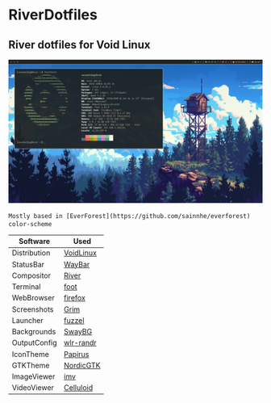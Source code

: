 # RiverDotfiles
## River dotfiles for Void Linux

![very cool image](screenshots/1734388607_grim.png)

```
Mostly based in [EverForest](https://github.com/sainnhe/everforest) color-scheme 
```

| Software | Used |
| -------- | ---- |
| Distribution | [VoidLinux](https://voidlinux.org/) |
| StatusBar | [WayBar](https://github.com/Alexays/Waybar) |
| Compositor | [River](https://codeberg.org/river/river) |
| Terminal | [foot](https://codeberg.org/dnkl/foot) |
| WebBrowser | [firefox](https://www.mozilla.org/en-US/) |
| Screenshots | [Grim](https://sr.ht/~emersion/grim/) |
| Launcher | [fuzzel](https://codeberg.org/dnkl/fuzzel) |
| Backgrounds | [SwayBG](https://github.com/swaywm/swaybg) |
| OutputConfig | [wlr-randr](https://sr.ht/~emersion/wlr-randr/) |
| IconTheme | [Papirus](https://github.com/PapirusDevelopmentTeam/papirus-icon-theme) |
| GTKTheme | [NordicGTK](https://github.com/EliverLara/Nordic) |
| ImageViewer | [imv](https://sr.ht/~exec64/imv/) |
| VideoViewer | [Celluloid](https://celluloid-player.github.io/) |
